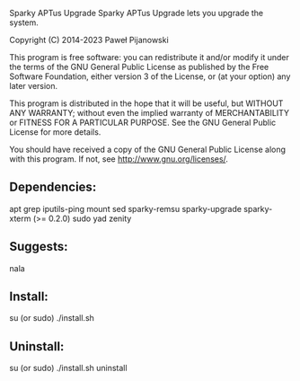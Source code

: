 Sparky APTus Upgrade
Sparky APTus Upgrade lets you upgrade the system.

Copyright (C) 2014-2023 Paweł Pijanowski

This program is free software: you can redistribute it and/or modify
it under the terms of the GNU General Public License as published by
the Free Software Foundation, either version 3 of the License, or
(at your option) any later version.

This program is distributed in the hope that it will be useful,
but WITHOUT ANY WARRANTY; without even the implied warranty of
MERCHANTABILITY or FITNESS FOR A PARTICULAR PURPOSE.  See the
GNU General Public License for more details.

You should have received a copy of the GNU General Public License
along with this program.  If not, see <http://www.gnu.org/licenses/>.

Dependencies:
-------------
apt
grep
iputils-ping
mount
sed
sparky-remsu
sparky-upgrade
sparky-xterm (>= 0.2.0)
sudo
yad
zenity

Suggests:
------------
nala

Install:
-------------
su (or sudo) 
./install.sh

Uninstall:
-------------
su (or sudo)
./install.sh uninstall
